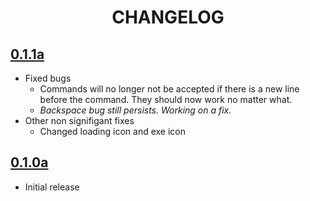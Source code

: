 <h1 align="center">CHANGELOG</h1>



## [0.1.1a](https://github.com/mellobacon/Termello/releases/tag/0.1.1a)
- Fixed bugs
  - Commands will no longer not be accepted if there is a new line before the command. They should now work no matter what.
  - *Backspace bug still persists. Working on a fix.*
- Other non signifigant fixes
  - Changed loading icon and exe icon

## [0.1.0a](https://github.com/mellobacon/Termello/releases/tag/0.1.0a)
- Initial release
